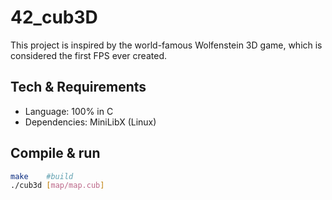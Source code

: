 # 42_cub3D

This project is inspired by the world-famous Wolfenstein 3D game, which is
considered the first FPS ever created.

## Tech & Requirements
- Language: 100% in C
- Dependencies: MiniLibX (Linux)

## Compile & run
```bash
make	#build
./cub3d [map/map.cub]

